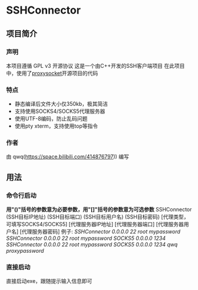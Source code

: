 # SSHConnector
## 项目简介
### 声明
本项目遵循 GPL v3 开源协议
这是一个由C++开发的SSH客户端项目
在此项目中，使用了[proxysocket](https://github.com/brechtsanders/proxysocket/releases/tag/0.1.11)开源项目的代码
### 特点
+ 静态编译后文件大小仅350kb，极其简洁
+ 支持使用SOCKS4/SOCKS5代理服务器
+ 使用UTF-8编码，防止乱码问题
+ 使用pty xterm，支持使用top等指令
### 作者
由 qwq(https://space.bilibili.com/414876797)) 编写
## 用法
### 命令行启动
**用"()"括号的参数意为必要参数，用"[]"括号的参数意为可选参数**
SSHConnector (SSH目标IP地址) (SSH目标端口) (SSH目标用户名) (SSH目标密码) [代理类型，可填写SOCKS4/SOCKS5] [代理服务器IP地址] [代理服务器端口] [代理服务器用户名] [代理服务器密码]
例子:
*SSHConnector 0.0.0.0 22 root mypassword
SSHConnector 0.0.0.0 22 root mypassword SOCKS5 0.0.0.0 1234
SSHConnector 0.0.0.0 22 root mypassword SOCKS5 0.0.0.0 1234 qwq proxypassword*
### 直接启动
直接启动exe，跟随提示输入信息即可
